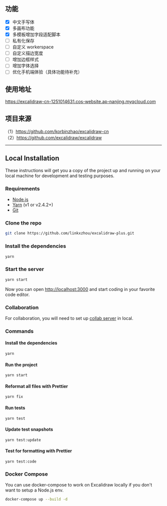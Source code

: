 ## 功能

- [x] 中文手写体
- [x] 多画布功能
- [x] 多模板增加字段适配脚本
- [ ] 私有化保存
- [ ] 自定义 workerspace
- [ ] 自定义描边宽度
- [ ] 增加边框样式
- [ ] 增加字体选择
- [ ] 优化手机端体验（具体功能待补充）

## 使用地址

https://excalidraw-cn-1251014631.cos-website.ap-nanjing.myqcloud.com

## 项目来源

（1）https://github.com/korbinzhao/excalidraw-cn  
（2）https://github.com/excalidraw/excalidraw

---

## Local Installation

These instructions will get you a copy of the project up and running on your local machine for development and testing purposes.

### Requirements

- [Node.js](https://nodejs.org/en/)
- [Yarn](https://yarnpkg.com/getting-started/install) (v1 or v2.4.2+)
- [Git](https://git-scm.com/downloads)

### Clone the repo

```bash
git clone https://github.com/linkxzhou/excalidraw-plus.git
```

### Install the dependencies

```bash
yarn
```

### Start the server

```bash
yarn start
```

Now you can open [http://localhost:3000](http://localhost:3000) and start coding in your favorite code editor.

### Collaboration

For collaboration, you will need to set up [collab server](https://github.com/excalidraw/excalidraw-room) in local.

### Commands

#### Install the dependencies

```
yarn
```

#### Run the project

```
yarn start
```

#### Reformat all files with Prettier

```
yarn fix
```

#### Run tests

```
yarn test
```

#### Update test snapshots

```
yarn test:update
```

#### Test for formatting with Prettier

```
yarn test:code
```

### Docker Compose

You can use docker-compose to work on Excalidraw locally if you don't want to setup a Node.js env.

```sh
docker-compose up --build -d
```
